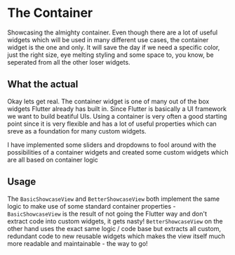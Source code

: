 # The Container

Showcasing the almighty container. Even though there are a lot of useful widgets which will be used in many different use cases, the container widget is the one and only. It will save the day if we need a specific color, just the right size, eye melting styling and some space to, you know, be seperated from all the other loser widgets.

## What the actual

Okay lets get real. The container widget is one of many out of the box widgets Flutter already has built in. Since Flutter is basically a UI framework we want to build beatiful UIs. Using a container is very often a good starting point since it is very flexible and has a lot of useful properties which can sreve as a foundation for many custom widgets.

I have implemented some sliders and dropdowns to fool around with the possibilities of a container widgets and created some custom widgets which are all based on container logic

## Usage

The `BasicShowcaseView` and `BetterShowcaseView` both implement the same logic to make use of some standard container properties - `BasicShowcaseView` is the result of not going the Flutter way and don't extract code into custom widgets, it gets nasty! `BetterShowcaseView` on the other hand uses the exact same logic / code base but extracts all custom, redundant code to new reusable widgets which makes the view itself much more readable and maintainable - the way to go!
